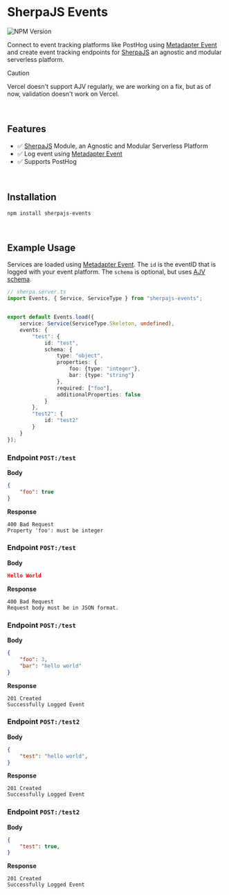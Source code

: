 # SherpaJS Events
![NPM Version](https://img.shields.io/npm/v/sherpajs-events)

Connect to event tracking platforms like PostHog
using [Metadapter Event](https://github.com/sellersindustry/metadapter-event)
and create event tracking endpoints for
[SherpaJS](https://github.com/sellersindustry/SherpaJS) an agnostic and modular
serverless platform.

> [!CAUTION]
> Vercel doesn't support AJV regularly, we are working on a fix, but as of now,
> validation doesn't work on Vercel. 

<br>


## Features
- ✅ [SherpaJS](https://github.com/sellersindustry/SherpaJS) Module, an Agnostic and Modular Serverless Platform
- ✅ Log event using [Metadapter Event](https://github.com/sellersindustry/metadapter-event)
- ✅ Supports PostHog


<br>


## Installation
```
npm install sherpajs-events
```


<br>


## Example Usage
Services are loaded using [Metadapter Event](https://github.com/sellersindustry/metadapter-event). The `id` is the eventID that is logged with your event platform. The `schema` is optional, but uses [AJV schema](https://ajv.js.org/).
```typescript
// sherpa.server.ts
import Events, { Service, ServiceType } from "sherpajs-events";


export default Events.load({
    service: Service(ServiceType.Skeleton, undefined),
    events: {
        "test": {
            id: "test",
            schema: {
                type: "object",
                properties: {
                    foo: {type: "integer"},
                    bar: {type: "string"}
                },
                required: ["foo"],
                additionalProperties: false
            }
        },
        "test2": {
            id: "test2"
        }
    }
});

```

### Endpoint `POST:/test`
**Body**
```json
{
    "foo": true
}
```
**Response**
```
400 Bad Request
Property 'foo': must be integer
```

### Endpoint `POST:/test`
**Body**
```json
Hello World
```
**Response**
```
400 Bad Request
Request body must be in JSON format.
```

### Endpoint `POST:/test`
**Body**
```json
{
    "foo": 3,
    "bar": "hello world"
}
```
**Response**
```
201 Created
Successfully Logged Event
```


### Endpoint `POST:/test2`
**Body**
```json
{
    "test": "hello world",
}
```
**Response**
```
201 Created
Successfully Logged Event
```

### Endpoint `POST:/test2`
**Body**
```json
{
    "test": true,
}
```
**Response**
```
201 Created
Successfully Logged Event
```
